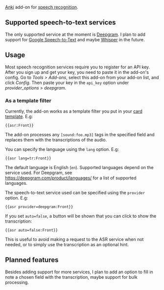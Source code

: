 [Anki](https://apps.ankiweb.net/) add-on for [speech recognition](https://en.wikipedia.org/wiki/Speech_recognition).

## Supported speech-to-text services

The only supported service at the moment is [Deepgram](https://deepgram.com/). I plan to add support for [Google Speech-to-Text](https://cloud.google.com/speech-to-text) and maybe [Whisper](https://github.com/openai/whisper) in the future.

## Usage

Most speech recognition services require you to register for an API key.
After you sign up and get your key, you need to paste it in the add-on's config. Go to _Tools > Add-ons_, select this add-on from your add-on list, and click _Config_. Then paste your key in the `api_key` option under _provider_options > deepgram_.

### As a template filter

Currently, the add-on works as a template filter you put in your [card template](https://docs.ankiweb.net/templates/intro.html). E.g:

```
{{asr:Front}}
```

The add-on processes any `[sound:foo.mp3]` tags in the specified field and replaces them with the transcriptions of the audio.

You can specify the language using the `lang` option. E.g:

```
{{asr lang=tr:Front}}
```

The default language is English (`en`). Supported languages depend on the service used. For Deepgram, see https://deepgram.com/product/languages/ for a list of supported languages.

The speech-to-text service used can be specified using the `provider` option. E.g:

```
{{asr provider=deepgram:Front}}
```

If you set `auto=false`, a button will be shown that you can click to show the transcription:

```
{{asr auto=false:Front}}
```

This is useful to avoid making a request to the ASR service when not needed, or to simply use the transcription as an optional hint.

## Planned features

Besides adding support for more services, I plan to add an option to fill in note a chosen field with the transcription, maybe support for bulk processing.
